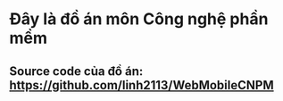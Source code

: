 # Đây là đồ án môn Công nghệ phần mềm
## Source code của đồ án: https://github.com/linh2113/WebMobileCNPM
